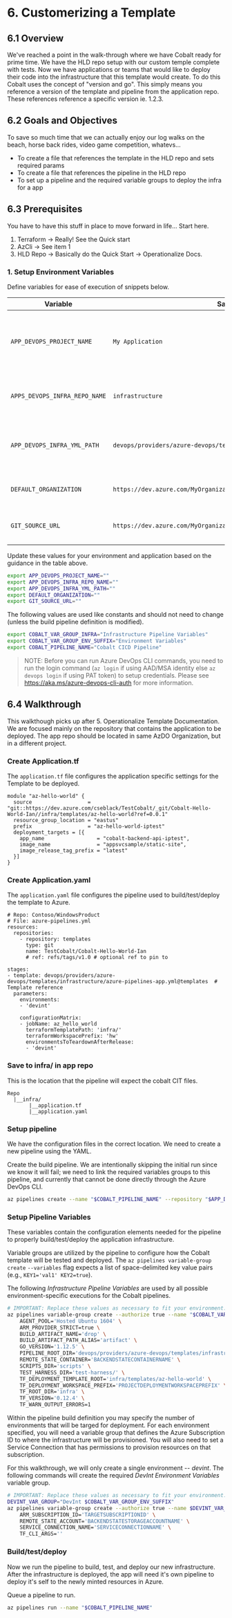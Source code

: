 # 6. Customerizing a Template

## 6.1 Overview
We've reached a point in the walk-through where we have Cobalt ready for prime time. We have the HLD repo setup with our custom temple complete with tests. Now we have applications or teams that would like to deploy their code into the infrastructure that this template would create. To do this Cobalt uses the concept of "version and go". This simply means you reference a version of the template and pipeline from the application repo. These references reference a specific version ie. 1.2.3. 

## 6.2 Goals and Objectives
To save so much time that we can actually enjoy our log walks on the beach, horse back rides, video game competition, whatevs... 
 - To create a file that references the template in the HLD repo and sets required params
 - To create a file that references the pipeline in the HLD repo
 - To set up a pipeline and the required variable groups to deploy the infra for a app

## 6.3 Prerequisites

You have to have this stuff in place to move forward in life... Start here.

 1. Terraform -> Really! See the Quick start
 2. AzCli -> See item 1
 3. HLD Repo -> Basically do the Quick Start -> Operationalize Docs.

### 1. Setup Environment Variables

Define variables for ease of execution of snippets below.

| Variable | Sample Value | Description |
|----------|--------------|-------------|
| `APP_DEVOPS_PROJECT_NAME` | `My Application` | The name of the project representing your application that could include both your Cobalt foundation in addition to any application code, pipelines, boards, or artifacts. |
| `APPS_DEVOPS_INFRA_REPO_NAME` | `infrastructure` | The name of the repo that will be created in the application Azure DevOps project to host the Cobalt template. |
| `APP_DEVOPS_INFRA_YML_PATH` | `devops/providers/azure-devops/templates/azure-pipelines.yml` | The path relative to the `APPS_DEVOPS_INFRA_REPO_NAME` root that contains the Cobalt template pipeline to be created for provisioning application resources. |
| `DEFAULT_ORGANIZATION` | `https://dev.azure.com/MyOrganization/` | The full URL path of the organization in which your `APP_DEVOPS_PROJECT_NAME` resides or will be created. |
| `GIT_SOURCE_URL` | `https://dev.azure.com/MyOrganization/MyProject/_git/MyCobaltTemplateRepo` | The Git clone URL for the repository hosting the Cobalt template on which your project will be built. |

Update these values for your environment and application based on the guidance in the table above.
```bash
export APP_DEVOPS_PROJECT_NAME=""
export APP_DEVOPS_INFRA_REPO_NAME=""
export APP_DEVOPS_INFRA_YML_PATH=""
export DEFAULT_ORGANIZATION=""
export GIT_SOURCE_URL=""
```

The following values are used like constants and should not need to change (unless the build pipeline definition is modified).
```bash
export COBALT_VAR_GROUP_INFRA="Infrastructure Pipeline Variables"
export COBALT_VAR_GROUP_ENV_SUFFIX="Environment Variables"
export COBALT_PIPELINE_NAME="Cobalt CICD Pipeline"
```

> NOTE: Before you can run Azure DevOps CLI commands, you need to run the login command (`az login` if using AAD/MSA identity else `az devops login` if using PAT token) to setup credentials. Please see https://aka.ms/azure-devops-cli-auth for more information.


## 6.4 Walkthrough

This walkthough picks up after 5. Operationalize Template Documentation. We are focused mainly on the repository that contains the application to be deployed. The app repo should be located in same AzDO Organization, but in a different project.

### Create Application.tf
The `application.tf` file configures the application specific settings for the Template to be deployed.

```
module "az-hello-world" {
  source                  = "git::https://dev.azure.com/cseblack/TestCobalt/_git/Cobalt-Hello-World-Ian//infra/templates/az-hello-world?ref=0.0.1"
  resource_group_location = "eastus"
  prefix                  = "az-hello-world-iptest"
  deployment_targets = [{
    app_name                 = "cobalt-backend-api-iptest",
    image_name               = "appsvcsample/static-site",
    image_release_tag_prefix = "latest"
  }]
}
```

### Create Application.yaml
The `application.yaml` file configures the pipeline used to build/test/deploy the template to Azure.

```
# Repo: Contoso/WindowsProduct
# File: azure-pipelines.yml
resources:
  repositories:
    - repository: templates
      type: git
      name: TestCobalt/Cobalt-Hello-World-Ian
      # ref: refs/tags/v1.0 # optional ref to pin to

stages:
- template: devops/providers/azure-devops/templates/infrastructure/azure-pipelines-app.yml@templates  # Template reference
  parameters:
    environments:
    - 'devint'

    configurationMatrix:
    - jobName: az_hello_world
      terraformTemplatePath: 'infra/'
      terraformWorkspacePrefix: 'hw'
      environmentsToTeardownAfterRelease:
      - 'devint'
```

### Save to infra/ in app repo
This is the location that the pipeline will expect the cobalt CIT files.

```
Repo
  |__infra/
       |__application.tf
       |__application.yaml
```

### Setup pipeline
We have the configuration files in the correct location. We need to create a new pipeline using the YAML.

Create the build pipeline. We are intentionally skipping the initial run since we know it will fail; we need to link the required variables groups to this pipeline, and currently that cannot be done directly through the Azure DevOps CLI.

```bash
az pipelines create --name "$COBALT_PIPELINE_NAME" --repository "$APP_DEVOPS_INFRA_REPO_NAME" --branch master --repository-type tfsgit --yml-path $APP_DEVOPS_INFRA_YML_PATH --skip-run true
```

### Setup Pipeline Variables
These variables contain the configuration elements needed for the pipeline to properly build/test/deploy the application infrastructure.

Variable groups are utilized by the pipeline to configure how the Cobalt template will be tested and deployed. The `az pipelines variable-group create` `--variables` flag expects a list of space-delimited key value pairs (e.g., `KEY1='val1' KEY2=true`).

The following *Infrastructure Pipeline Variables* are used by all possible environment-specific executions for the Cobalt pipelines.

```bash
# IMPORTANT: Replace these values as necessary to fit your environment.
az pipelines variable-group create --authorize true --name "$COBALT_VAR_GROUP_INFRA" --variables \
    AGENT_POOL='Hosted Ubuntu 1604' \
    ARM_PROVIDER_STRICT=true \
    BUILD_ARTIFACT_NAME='drop' \
    BUILD_ARTIFACT_PATH_ALIAS='artifact' \
    GO_VERSION='1.12.5' \
    PIPELINE_ROOT_DIR='devops/providers/azure-devops/templates/infrastructure' \
    REMOTE_STATE_CONTAINER='BACKENDSTATECONTAINERNAME' \
    SCRIPTS_DIR='scripts' \
    TEST_HARNESS_DIR='test-harness/' \
    TF_DEPLOYMENT_TEMPLATE_ROOT='infra/templates/az-hello-world' \
    TF_DEPLOYMENT_WORKSPACE_PREFIX='PROJECTDEPLOYMENTWORKSPACEPREFIX' \
    TF_ROOT_DIR='infra' \
    TF_VERSION='0.12.4' \
    TF_WARN_OUTPUT_ERRORS=1
```

Within the pipeline build definition you may specify the number of environments that will be targed for deployment. For each environment specified, you will need a variable group that defines the Azure Subscription ID to where the infrastructure will be provisioned. You will also need to set a Service Connection that has permissions to provision resources on that subscription.

For this walkthrough, we will only create a single environment -- *devint*. The following commands will create the required *DevInt Environment Variables* variable group.
```bash
# IMPORTANT: Replace these values as necessary to fit your environment.
DEVINT_VAR_GROUP="DevInt $COBALT_VAR_GROUP_ENV_SUFFIX"
az pipelines variable-group create --authorize true --name $DEVINT_VAR_GROUP --variables \
    ARM_SUBSCRIPTION_ID='TARGETSUBSCRIPTIONID' \
    REMOTE_STATE_ACCOUNT='BACKENDSTATESTORAGEACCOUNTNAME' \
    SERVICE_CONNECTION_NAME='SERVICECONNECTIONNAME' \
    TF_CLI_ARGS=''
```

### Build/test/deploy
Now we run the pipeline to build, test, and deploy our new infrastructure. After the infrastructure is deployed, the app will need it's own pipeline to deploy it's self to the newly minted resources in Azure.

Queue a pipeline to run.
```bash
az pipelines run --name "$COBALT_PIPELINE_NAME"
```